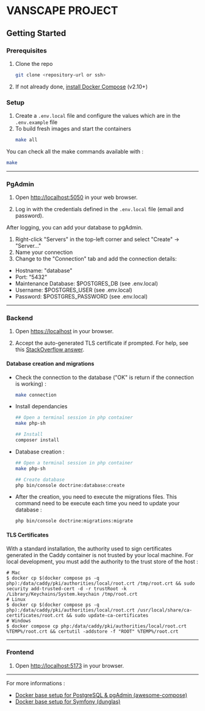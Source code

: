 # VANSCAPE PROJECT

## Getting Started

### Prerequisites
1. Clone the repo
   ```bash
   git clone <repository-url or ssh>
   ```
2. If not already done, [install Docker Compose](https://docs.docker.com/compose/install/) (v2.10+)

### Setup
1. Create a `.env.local` file and configure the values which are in the `.env.example` file
2. To build fresh images and start the containers 
   ```bash
   make all
   ```
You can check all the make commands available with :
   ```bash
   make
   ```
---

### PgAdmin
1. Open [http://localhost:5050](http://localhost:5050) in your web browser.

2. Log in with the credentials defined in the `.env.local` file (email and password).

After logging, you can add your database to pgAdmin. 
1. Right-click "Servers" in the top-left corner and select "Create" -> "Server..."
2. Name your connection
3. Change to the "Connection" tab and add the connection details:
- Hostname: "database"
- Port: "5432"
- Maintenance Database: $POSTGRES_DB (see .env.local)
- Username: $POSTGRES_USER (see .env.local)
- Password: $POSTGRES_PASSWORD (see .env.local)
---

### Backend
1. Open [https://localhost](https://localhost) in your browser.
   
2. Accept the auto-generated TLS certificate if prompted. For help, see this [StackOverflow answer](https://stackoverflow.com/a/15076602/1352334).

#### Database creation and migrations
   * Check the connection to the database ("OK" is return if the connection is working) :
      ```bash
      make connection
      ```
   * Install dependancies
      ```bash
      ## Open a terminal session in php container
      make php-sh

      ## Install
      composer install
      ```

   * Database creation :
      ```bash
      ## Open a terminal session in php container
      make php-sh

      ## Create database
      php bin/console doctrine:database:create
      ```
   * After the creation, you need to execute the migrations files. This command need to be execute each time you need to update your database :
      ```bash
      php bin/console doctrine:migrations:migrate
      ```

#### TLS Certificates
With a standard installation, the authority used to sign certificates generated in the Caddy container is not trusted by your local machine.
For local development, you must add the authority to the trust store of the host :

```
# Mac
$ docker cp $(docker compose ps -q php):/data/caddy/pki/authorities/local/root.crt /tmp/root.crt && sudo security add-trusted-cert -d -r trustRoot -k /Library/Keychains/System.keychain /tmp/root.crt
# Linux
$ docker cp $(docker compose ps -q php):/data/caddy/pki/authorities/local/root.crt /usr/local/share/ca-certificates/root.crt && sudo update-ca-certificates
# Windows
$ docker compose cp php:/data/caddy/pki/authorities/local/root.crt %TEMP%/root.crt && certutil -addstore -f "ROOT" %TEMP%/root.crt
```

---

### Frontend
1. Open [http://localhost:5173](http://localhost:5173) in your browser.

--- 
For more informations :  
- [Docker base setup for PostgreSQL & pgAdmin (awesome-compose)](https://github.com/docker/awesome-compose/tree/master/postgresql-pgadmin)  
- [Docker base setup for Symfony (dunglas)](https://github.com/dunglas/symfony-docker)  